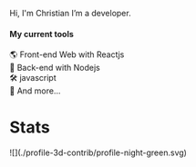 Hi, I'm Christian I’m a developer. 

#### My current tools 
🌎 Front-end Web with Reactjs  
📡 Back-end with Nodejs  
🛠️ javascript  
🧰 And more...  

<h1>Stats</h1>
![](./profile-3d-contrib/profile-night-green.svg)
